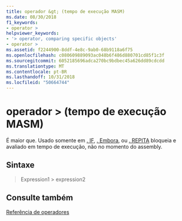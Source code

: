 ```yaml
---
title: operador &gt; (tempo de execução MASM)
ms.date: 08/30/2018
f1_keywords:
- operator >
helpviewer_keywords:
- '> operator, comparing specific objects'
- operator >
ms.assetid: f2244900-8ddf-4e8c-9ab0-68b9118a6f75
ms.openlocfilehash: c080609889093ac048b6f486d880701cd85f1c3f
ms.sourcegitcommit: 6052185696adca270bc9bdbec45a626dd89cdcdd
ms.translationtype: MT
ms.contentlocale: pt-BR
ms.lasthandoff: 10/31/2018
ms.locfileid: "50664744"
---
```

# <a name="operator-gt-masm-run-time"></a>operador &gt; (tempo de execução MASM)

É maior que. Usado somente em [. IF](../../assembler/masm/dot-if.md), [. Embora](../../assembler/masm/dot-while.md), ou [. REPITA](../../assembler/masm/dot-repeat.md) bloqueia e avaliado em tempo de execução, não no momento do assembly.

## <a name="syntax"></a>Sintaxe

> Expression1 > expression2

## <a name="see-also"></a>Consulte também

[Referência de operadores](../../assembler/masm/operators-reference.md)<br/>